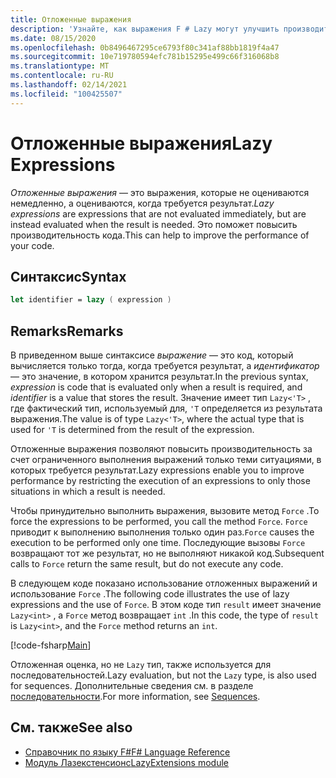 ```yaml
---
title: Отложенные выражения
description: 'Узнайте, как выражения F # Lazy могут улучшить производительность приложений и библиотек.'
ms.date: 08/15/2020
ms.openlocfilehash: 0b8496467295ce6793f80c341af88bb1819f4a47
ms.sourcegitcommit: 10e719780594efc781b15295e499c66f316068b8
ms.translationtype: MT
ms.contentlocale: ru-RU
ms.lasthandoff: 02/14/2021
ms.locfileid: "100425507"
---
```

# <a name="lazy-expressions"></a><span data-ttu-id="2595b-103">Отложенные выражения</span><span class="sxs-lookup"><span data-stu-id="2595b-103">Lazy Expressions</span></span>

<span data-ttu-id="2595b-104">*Отложенные выражения* — это выражения, которые не оцениваются немедленно, а оцениваются, когда требуется результат.</span><span class="sxs-lookup"><span data-stu-id="2595b-104">*Lazy expressions* are expressions that are not evaluated immediately, but are instead evaluated when the result is needed.</span></span> <span data-ttu-id="2595b-105">Это поможет повысить производительность кода.</span><span class="sxs-lookup"><span data-stu-id="2595b-105">This can help to improve the performance of your code.</span></span>

## <a name="syntax"></a><span data-ttu-id="2595b-106">Синтаксис</span><span class="sxs-lookup"><span data-stu-id="2595b-106">Syntax</span></span>

```fsharp
let identifier = lazy ( expression )
```

## <a name="remarks"></a><span data-ttu-id="2595b-107">Remarks</span><span class="sxs-lookup"><span data-stu-id="2595b-107">Remarks</span></span>

<span data-ttu-id="2595b-108">В приведенном выше синтаксисе *выражение* — это код, который вычисляется только тогда, когда требуется результат, а *идентификатор* — это значение, в котором хранится результат.</span><span class="sxs-lookup"><span data-stu-id="2595b-108">In the previous syntax, *expression* is code that is evaluated only when a result is required, and *identifier* is a value that stores the result.</span></span> <span data-ttu-id="2595b-109">Значение имеет тип `Lazy<'T>` , где фактический тип, используемый для, `'T` определяется из результата выражения.</span><span class="sxs-lookup"><span data-stu-id="2595b-109">The value is of type `Lazy<'T>`, where the actual type that is used for `'T` is determined from the result of the expression.</span></span>

<span data-ttu-id="2595b-110">Отложенные выражения позволяют повысить производительность за счет ограниченного выполнения выражений только теми ситуациями, в которых требуется результат.</span><span class="sxs-lookup"><span data-stu-id="2595b-110">Lazy expressions enable you to improve performance by restricting the execution of an expressions to only those situations in which a result is needed.</span></span>

<span data-ttu-id="2595b-111">Чтобы принудительно выполнить выражения, вызовите метод `Force` .</span><span class="sxs-lookup"><span data-stu-id="2595b-111">To force the expressions to be performed, you call the method `Force`.</span></span> <span data-ttu-id="2595b-112">`Force` приводит к выполнению выполнения только один раз.</span><span class="sxs-lookup"><span data-stu-id="2595b-112">`Force` causes the execution to be performed only one time.</span></span> <span data-ttu-id="2595b-113">Последующие вызовы `Force` возвращают тот же результат, но не выполняют никакой код.</span><span class="sxs-lookup"><span data-stu-id="2595b-113">Subsequent calls to `Force` return the same result, but do not execute any code.</span></span>

<span data-ttu-id="2595b-114">В следующем коде показано использование отложенных выражений и использование `Force` .</span><span class="sxs-lookup"><span data-stu-id="2595b-114">The following code illustrates the use of lazy expressions and the use of `Force`.</span></span> <span data-ttu-id="2595b-115">В этом коде тип `result` имеет значение `Lazy<int>` , а `Force` метод возвращает `int` .</span><span class="sxs-lookup"><span data-stu-id="2595b-115">In this code, the type of `result` is `Lazy<int>`, and the `Force` method returns an `int`.</span></span>

[!code-fsharp[Main](~/samples/snippets/fsharp/lang-ref-2/snippet73011.fs)]

<span data-ttu-id="2595b-116">Отложенная оценка, но не `Lazy` тип, также используется для последовательностей.</span><span class="sxs-lookup"><span data-stu-id="2595b-116">Lazy evaluation, but not the `Lazy` type, is also used for sequences.</span></span> <span data-ttu-id="2595b-117">Дополнительные сведения см. в разделе [последовательности](sequences.md).</span><span class="sxs-lookup"><span data-stu-id="2595b-117">For more information, see [Sequences](sequences.md).</span></span>

## <a name="see-also"></a><span data-ttu-id="2595b-118">См. также</span><span class="sxs-lookup"><span data-stu-id="2595b-118">See also</span></span>

- [<span data-ttu-id="2595b-119">Справочник по языку F#</span><span class="sxs-lookup"><span data-stu-id="2595b-119">F# Language Reference</span></span>](index.md)
- [<span data-ttu-id="2595b-120">Модуль Лазекстенсионс</span><span class="sxs-lookup"><span data-stu-id="2595b-120">LazyExtensions module</span></span>](https://fsharp.github.io/fsharp-core-docs/reference/fsharp-control-lazyextensions.html)
